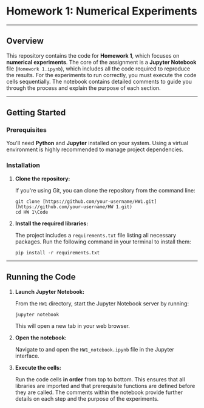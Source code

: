 # Homework 1: Numerical Experiments

---

## Overview

This repository contains the code for **Homework 1**, which focuses on **numerical experiments**. The core of the assignment is a **Jupyter Notebook** file (`Homework 1.ipynb`), which includes all the code required to reproduce the results. For the experiments to run correctly, you must execute the code cells sequentially. The notebook contains detailed comments to guide you through the process and explain the purpose of each section.

---

## Getting Started

### Prerequisites

You'll need **Python** and **Jupyter** installed on your system. Using a virtual environment is highly recommended to manage project dependencies.

### Installation

1.  **Clone the repository:**

    If you're using Git, you can clone the repository from the command line:
    ```
    git clone [https://github.com/your-username/HW1.git](https://github.com/your-username/HW 1.git)
    cd HW 1\Code
    ```

2.  **Install the required libraries:**

    The project includes a `requirements.txt` file listing all necessary packages. Run the following command in your terminal to install them:
    ```
    pip install -r requirements.txt
    ```

---

## Running the Code

1.  **Launch Jupyter Notebook:**

    From the `HW1` directory, start the Jupyter Notebook server by running:
    ```
    jupyter notebook
    ```
    This will open a new tab in your web browser.

2.  **Open the notebook:**

    Navigate to and open the `HW1_notebook.ipynb` file in the Jupyter interface.

3.  **Execute the cells:**

    Run the code cells **in order** from top to bottom. This ensures that all libraries are imported and that prerequisite functions are defined before they are called. The comments within the notebook provide further details on each step and the purpose of the experiments.

